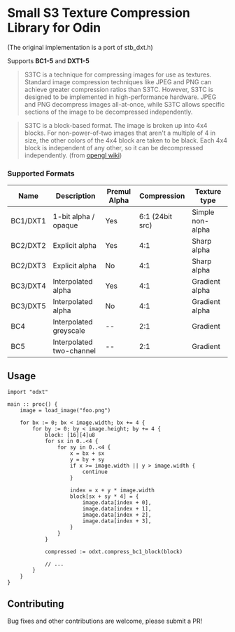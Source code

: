 # Small S3 Texture Compression Library for Odin
(The original implementation is a port of stb_dxt.h)

Supports **BC1-5** and **DXT1-5**

> S3TC is a technique for compressing images for use as textures. Standard image compression techniques like JPEG and PNG can achieve greater compression ratios than S3TC. However, S3TC is designed to be implemented in high-performance hardware. JPEG and PNG decompress images all-at-once, while S3TC allows specific sections of the image to be decompressed independently.

> S3TC is a block-based format. The image is broken up into 4x4 blocks. For non-power-of-two images that aren't a multiple of 4 in size, the other colors of the 4x4 block are taken to be black. Each 4x4 block is independent of any other, so it can be decompressed independently.
> (from [opengl wiki](https://www.khronos.org/opengl/wiki/S3_Texture_Compression))

### Supported Formats
Name       | Description               | Premul Alpha  | Compression      | Texture type
-----------|---------------------------|---------------|------------------|---------------
BC1/DXT1   | 1-bit alpha / opaque      | Yes           | 6:1 (24bit src)  | Simple non-alpha
BC2/DXT2   | Explicit alpha            | Yes           | 4:1              | Sharp alpha
BC2/DXT3   | Explicit alpha            | No            | 4:1              | Sharp alpha
BC3/DXT4   | Interpolated alpha        | Yes           | 4:1              | Gradient alpha
BC3/DXT5   | Interpolated alpha        | No            | 4:1              | Gradient alpha
BC4        | Interpolated greyscale    | --            | 2:1              | Gradient
BC5        | Interpolated two-channel  | --            | 2:1              | Gradient

## Usage

```odin
import "odxt"

main :: proc() {
    image = load_image("foo.png")
    
    for bx := 0; bx < image.width; bx += 4 {
        for by := 0; by < image.height; by += 4 {
            block: [16][4]u8
            for sx in 0..<4 {
                for sy in 0..<4 {
                    x = bx + sx
                    y = by + sy
                    if x >= image.width || y > image.width {
                        continue
                    }
                    
                    index = x + y * image.width
                    block[sx + sy * 4] = {
                        image.data[index + 0],
                        image.data[index + 1],
                        image.data[index + 2],
                        image.data[index + 3],
                    }
                }
            }
            
            compressed := odxt.compress_bc1_block(block)
            
            // ...
        }
    }
}
```

## Contributing
Bug fixes and other contributions are welcome, please submit a PR!
